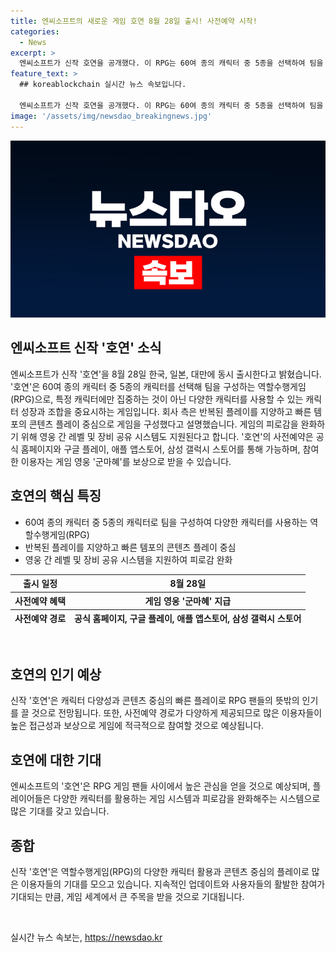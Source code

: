 ```yaml
---
title: 엔씨소프트의 새로운 게임 호연 8월 28일 출시! 사전예약 시작!
categories:
  - News
excerpt: >
  엔씨소프트가 신작 호연을 공개했다. 이 RPG는 60여 종의 캐릭터 중 5종을 선택하여 팀을 구성하는 게임으로, 캐릭터 육성과 조합에 중점을 뒀다. 플레이어는 다양한 캐릭터를 이용하고, 반복된 플레이를 지양하는 빠른 템포의 콘텐츠 플레이를 즐길 수 있다. 또한, 영웅 간 레벨과 장비 공유 시스템을 지원하여 피로도를 완화한다. 호연은 11일부터 사전예약을 시작했으며, 사전예약 참여자에겐 게임 영웅 군마혜가 보상으로 제공된다고 한다.
feature_text: >
  ## koreablockchain 실시간 뉴스 속보입니다.

  엔씨소프트가 신작 호연을 공개했다. 이 RPG는 60여 종의 캐릭터 중 5종을 선택하여 팀을 구성하는 게임으로, 캐릭터 육성과 조합에 중점을 뒀다. 플레이어는 다양한 캐릭터를 이용하고, 반복된 플레이를 지양하는 빠른 템포의 콘텐츠 플레이를 즐길 수 있다. 또한, 영웅 간 레벨과 장비 공유 시스템을 지원하여 피로도를 완화한다. 호연은 11일부터 사전예약을 시작했으며, 사전예약 참여자에겐 게임 영웅 군마혜가 보상으로 제공된다고 한다.
image: '/assets/img/newsdao_breakingnews.jpg'
---
```


<p><img src="/assets/img/newsdao_breakingnews.jpg" alt="koreablockchain 속보" /></p>

<h2 data-ke-size="size26">엔씨소프트 신작 '호연' 소식</h2>

<p data-ke-size="size16">엔씨소프트가 신작 '호연'을 8월 28일 한국, 일본, 대만에 동시 출시한다고 밝혔습니다. '호연'은 60여 종의 캐릭터 중 5종의 캐릭터를 선택해 팀을 구성하는 역할수행게임(RPG)으로, 특정 캐릭터에만 집중하는 것이 아닌 다양한 캐릭터를 사용할 수 있는 캐릭터 성장과 조합을 중요시하는 게임입니다. 회사 측은 반복된 플레이를 지양하고 빠른 템포의 콘텐츠 플레이 중심으로 게임을 구성했다고 설명했습니다. 게임의 피로감을 완화하기 위해 영웅 간 레벨 및 장비 공유 시스템도 지원된다고 합니다. '호연'의 사전예약은 공식 홈페이지와 구글 플레이, 애플 앱스토어, 삼성 갤럭시 스토어를 통해 가능하며, 참여한 이용자는 게임 영웅 '군마혜'를 보상으로 받을 수 있습니다.</p>

<h2 data-ke-size="size24">호연의 핵심 특징</h2>

<ul>
<li>60여 종의 캐릭터 중 5종의 캐릭터로 팀을 구성하여 다양한 캐릭터를 사용하는 역할수행게임(RPG)</li>
<li>반복된 플레이를 지양하고 빠른 템포의 콘텐츠 플레이 중심</li>
<li>영웅 간 레벨 및 장비 공유 시스템을 지원하여 피로감 완화</li>
</ul>

<table>
<thead>
<tr>
<th style="text-align: center;">출시 일정</th>
<th style="text-align: center;">8월 28일</th>
</tr>
<tr>
<th style="text-align: center;">사전예약 혜택</th>
<th style="text-align: center;">게임 영웅 '군마혜' 지급</th>
</tr>
<tr>
<th style="text-align: center;">사전예약 경로</th>
<th style="text-align: center;">공식 홈페이지, 구글 플레이, 애플 앱스토어, 삼성 갤럭시 스토어</th>
</tr>
</thead>
</table>

<p data-ke-size="size16">&nbsp;</p>

<h2 data-ke-size="size24">호연의 인기 예상</h2>

<p data-ke-size="size16">신작 '호연'은 캐릭터 다양성과 콘텐츠 중심의 빠른 플레이로 RPG 팬들의 뜻밖의 인기를 끌 것으로 전망됩니다. 또한, 사전예약 경로가 다양하게 제공되므로 많은 이용자들이 높은 접근성과 보상으로 게임에 적극적으로 참여할 것으로 예상됩니다.</p>

<h2 data-ke-size="size24">호연에 대한 기대</h2>

<p data-ke-size="size16">엔씨소프트의 '호연'은 RPG 게임 팬들 사이에서 높은 관심을 얻을 것으로 예상되며, 플레이어들은 다양한 캐릭터를 활용하는 게임 시스템과 피로감을 완화해주는 시스템으로 많은 기대를 갖고 있습니다.</p>

<h2 data-ke-size="size24">종합</h2>

<p data-ke-size="size16">신작 '호연'은 역할수행게임(RPG)의 다양한 캐릭터 활용과 콘텐츠 중심의 플레이로 많은 이용자들의 기대를 모으고 있습니다. 지속적인 업데이트와 사용자들의 활발한 참여가 기대되는 만큼, 게임 세계에서 큰 주목을 받을 것으로 기대됩니다.</p>

<p data-ke-size="size16">&nbsp;</p>
실시간 뉴스 속보는, <a href="https://newsdao.kr" rel="dofollow">https://newsdao.kr</a>


